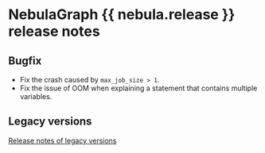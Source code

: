 # NebulaGraph {{ nebula.release }} release notes

## Bugfix

- Fix the crash caused by `max_job_size > 1`.
- Fix the issue of OOM when explaining a statement that contains multiple variables.

## Legacy versions

[Release notes of legacy versions](https://www.nebula-graph.io/tags/release-notes)

